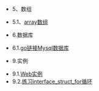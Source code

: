 * 5、数组
 - 5.1、[array数组](5.1.md)
* 6.数据库
 - 6.1.[go链接Mysql数据库](6.1.md)
* 9.实例
 - 9.1.[Web实例](9.1.md)
 - 9.2.[练习interface_struct_for循环](9.2.md)
